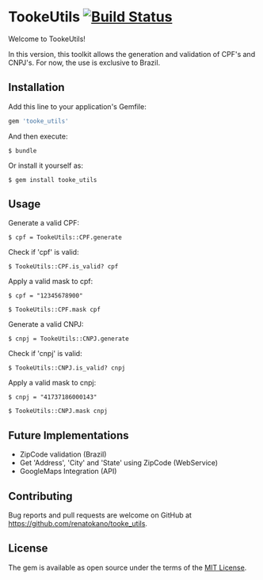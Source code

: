 # TookeUtils  [![Build Status](https://travis-ci.org/renatokano/tooke_utils.svg?branch=master)](https://travis-ci.org/renatokano/tooke_utils)

Welcome to TookeUtils!

In this version, this toolkit allows the generation and validation of CPF's and CNPJ's. For now, the use is exclusive to Brazil.

## Installation

Add this line to your application's Gemfile:

```ruby
gem 'tooke_utils'
```

And then execute:

    $ bundle

Or install it yourself as:

    $ gem install tooke_utils

## Usage

Generate a valid CPF:

    $ cpf = TookeUtils::CPF.generate
    
Check if 'cpf' is valid:    
    
    $ TookeUtils::CPF.is_valid? cpf

Apply a valid mask to cpf:

    $ cpf = "12345678900"

    $ TookeUtils::CPF.mask cpf

Generate a valid CNPJ:

    $ cnpj = TookeUtils::CNPJ.generate

Check if 'cnpj' is valid:

    $ TookeUtils::CNPJ.is_valid? cnpj

Apply a valid mask to cnpj:

    $ cnpj = "41737186000143"

    $ TookeUtils::CNPJ.mask cnpj  

## Future Implementations

- ZipCode validation (Brazil)
- Get 'Address', 'City' and 'State' using ZipCode (WebService)
- GoogleMaps Integration (API)

## Contributing

Bug reports and pull requests are welcome on GitHub at https://github.com/renatokano/tooke_utils.

## License

The gem is available as open source under the terms of the [MIT License](http://opensource.org/licenses/MIT).
